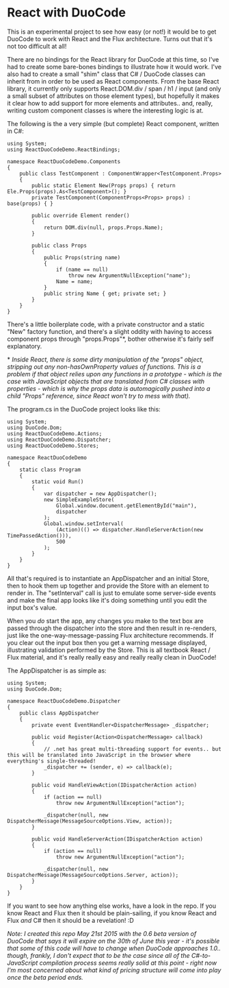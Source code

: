 # React with DuoCode

This is an experimental project to see how easy (or not!) it would be to get DuoCode to work with React and the Flux architecture. Turns out that it's not too difficult at all!

There are no bindings for the React library for DuoCode at this time, so I've had to create some bare-bones bindings to illustrate how it would work. I've also had to create a small "shim" class that C# / DuoCode classes can inherit from in order to be used as React components. From the base React library, it currently only supports React.DOM.div / span / h1 / input (and only a small subset of attributes on those element types), but hopefully it makes it clear how to add support for more elements and attributes.. and, really, writing custom component classes is where the interesting logic is at.

The following is the a very simple (but complete) React component, written in C#:

    using System;
    using ReactDuoCodeDemo.ReactBindings;

    namespace ReactDuoCodeDemo.Components
    {
        public class TestComponent : ComponentWrapper<TestComponent.Props>
        {
            public static Element New(Props props) { return Ele.Props(props).As<TestComponent>(); }
            private TestComponent(ComponentProps<Props> props) : base(props) { }
    
            public override Element render()
            {
                return DOM.div(null, props.Props.Name);
            }
    
            public class Props
            {
                public Props(string name)
                {
                    if (name == null)
                        throw new ArgumentNullException("name");
                    Name = name;
                }
                public string Name { get; private set; }
            }
        }
    }

There's a little boilerplate code, with a private constructor and a static "New" factory function, and there's a slight oddity with having to access component props through "props.Props"*, bother otherwise it's fairly self explanatory.

\* *Inside React, there is some dirty manipulation of the "props" object, stripping out any non-hasOwnProperty values of functions. This is a problem if that object relies upon any functions in a prototype - which is the case with JavaScript objects that are translated from C# classes with properties - which is why the props data is automagically pushed into a child "Props" reference, since React won't try to mess with that).*

The program.cs in the DuoCode project looks like this:

    using System;
    using DuoCode.Dom;
    using ReactDuoCodeDemo.Actions;
    using ReactDuoCodeDemo.Dispatcher;
    using ReactDuoCodeDemo.Stores;

    namespace ReactDuoCodeDemo
    {
        static class Program
        {
            static void Run()
            {
                var dispatcher = new AppDispatcher();
                new SimpleExampleStore(
                    Global.window.document.getElementById("main"),
                    dispatcher
                );
                Global.window.setInterval(
                    (Action)(() => dispatcher.HandleServerAction(new TimePassedAction())),
                    500
                );
            }
        }
    }

All that's required is to instantiate an AppDispatcher and an initial Store, then to hook them up together and provide the Store with an element to render in. The "setInterval" call is just to emulate some server-side events and make the final app looks like it's doing something until you edit the input box's value.

When you *do* start the app, any changes you make to the text box are passed through the dispatcher into the store and then result in re-renders, just like the one-way-message-passing Flux architecture recommends. If you clear out the input box then you get a warning message displayed, illustrating validation performed by the Store. This is all textbook React / Flux material, and it's really really easy and really really clean in DuoCode!

The AppDispatcher is as simple as:

    using System;
    using DuoCode.Dom;

    namespace ReactDuoCodeDemo.Dispatcher
    {
        public class AppDispatcher
        {
            private event EventHandler<DispatcherMessage> _dispatcher;

            public void Register(Action<DispatcherMessage> callback)
            {
                // .net has great multi-threading support for events.. but this will be translated into JavaScript in the browser where everything's single-threaded!
                _dispatcher += (sender, e) => callback(e);
            }

            public void HandleViewAction(IDispatcherAction action)
            {
                if (action == null)
                    throw new ArgumentNullException("action");

                _dispatcher(null, new DispatcherMessage(MessageSourceOptions.View, action));
            }

            public void HandleServerAction(IDispatcherAction action)
            {
                if (action == null)
                    throw new ArgumentNullException("action");

                _dispatcher(null, new DispatcherMessage(MessageSourceOptions.Server, action));
            }
        }
    }

If you want to see how anything else works, have a look in the repo. If you know React and Flux then it should be plain-sailing, if you know React and Flux *and* C# then it should be a revelation! :D

*Note: I created this repo May 21st 2015 with the 0.6 beta version of DuoCode that says it will expire on the 30th of June this year - it's possible that some of this code will have to change when DuoCode approaches 1.0.. though, frankly, I don't expect that to be the case since all of the C#-to-JavaScript compilation process seems really solid at this point - right now I'm most concerned about what kind of pricing structure will come into play once the beta period ends.*